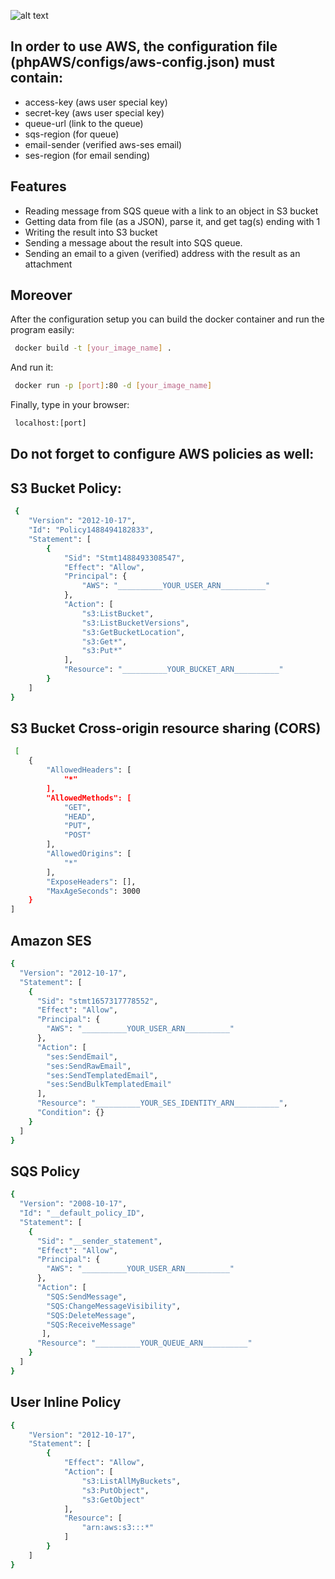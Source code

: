 ![alt text](https://mail.google.com/mail/u/1?ui=2&ik=1c21c2c489&attid=0.0.1&permmsgid=msg-f:1737509060557468551&th=181cdf48ec8cf387&view=fimg&fur=ip&sz=s0-l75-ft&attbid=ANGjdJ-97TDIO4KITZRJAu4cUeuCpWXY4aab3ajOii8fEPIoOhA-7DAxu0cKO0K0yGMXth-qbhtG2gxZ6sX0qSGYBIQIvabqUIXMPK2CLgl2IhjyyCeRp5NqzPdTGQI&disp=emb)

## In order to use AWS, the configuration file (phpAWS/configs/aws-config.json) must contain:

- access-key (aws user special key)
- secret-key (aws user special key)
- queue-url (link to the queue)
- sqs-region (for queue)
- email-sender (verified aws-ses email)
- ses-region (for email sending)

## Features

- Reading message from SQS queue with a link to an object in S3 bucket
- Getting data from file (as a JSON), parse it, and get tag(s) ending with 1
- Writing the result into S3 bucket
- Sending a message about the result into SQS queue.
- Sending an email to a given (verified) address with the result as an attachment

## Moreover
After the configuration setup you can build the docker container and run the program
easily:
```sh
 docker build -t [your_image_name] .
```
And run it:
```sh
 docker run -p [port]:80 -d [your_image_name]
```
Finally, type in your browser:
```sh
 localhost:[port]
```

## Do not forget to configure AWS policies as well:
## S3 Bucket Policy:
```sh
 {
    "Version": "2012-10-17",
    "Id": "Policy1488494182833",
    "Statement": [
        {
            "Sid": "Stmt1488493308547",
            "Effect": "Allow",
            "Principal": {
                "AWS": "__________YOUR_USER_ARN__________"
            },
            "Action": [
                "s3:ListBucket",
                "s3:ListBucketVersions",
                "s3:GetBucketLocation",
                "s3:Get*",
                "s3:Put*"
            ],
            "Resource": "__________YOUR_BUCKET_ARN__________"
        }
    ]
}
```

## S3 Bucket Cross-origin resource sharing (CORS)
```sh
 [
    {
        "AllowedHeaders": [
            "*"
        ],
        "AllowedMethods": [
            "GET",
            "HEAD",
            "PUT",
            "POST"
        ],
        "AllowedOrigins": [
            "*"
        ],
        "ExposeHeaders": [],
        "MaxAgeSeconds": 3000
    }
]
```

## Amazon SES
```sh
{
  "Version": "2012-10-17",
  "Statement": [
    {
      "Sid": "stmt1657317778552",
      "Effect": "Allow",
      "Principal": {
        "AWS": "__________YOUR_USER_ARN__________"
      },
      "Action": [
        "ses:SendEmail",
        "ses:SendRawEmail",
        "ses:SendTemplatedEmail",
        "ses:SendBulkTemplatedEmail"
      ],
      "Resource": "__________YOUR_SES_IDENTITY_ARN__________",
      "Condition": {}
    }
  ]
}
```

## SQS Policy 
```sh
{
  "Version": "2008-10-17",
  "Id": "__default_policy_ID",
  "Statement": [
    {
      "Sid": "__sender_statement",
      "Effect": "Allow",
      "Principal": {
        "AWS": "__________YOUR_USER_ARN__________"
      },
      "Action": [
        "SQS:SendMessage",
        "SQS:ChangeMessageVisibility",
        "SQS:DeleteMessage",
        "SQS:ReceiveMessage"
       ],
      "Resource": "__________YOUR_QUEUE_ARN__________"
    }
  ]
}
```

## User Inline Policy
```sh
{
    "Version": "2012-10-17",
    "Statement": [
        {
            "Effect": "Allow",
            "Action": [
                "s3:ListAllMyBuckets",
                "s3:PutObject",
                "s3:GetObject"
            ],
            "Resource": [
                "arn:aws:s3:::*"
            ]
        }
    ]
}
```
